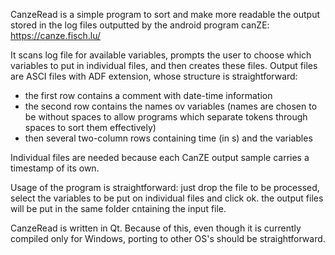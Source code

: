 CanzeRead is a simple program to sort and make more readable the output stored in the log files outputted by the android program canZE: 
https://canze.fisch.lu/

It scans log file for available variables, prompts the user to choose which variables to put in individual files, and then creates these files.
Output files are ASCI files with ADF extension, whose structure is straightforward: 
- the first row contains a comment with date-time information
- the second row contains the names ov variables (names are chosen to be without spaces to allow programs which separate tokens through spaces to sort them effectively)
- then several two-column rows containing time (in s) and the variables

Individual files are needed because each CanZE output sample carries a timestamp of its own.

Usage of the program is straightforward: just drop the file to be processed, select the variables to be put on individual files and click ok. the output files will be put in the same folder cntaining the input file.

CanzeRead is written in Qt. Because of this, even though it is currently compiled only for Windows, porting to other OS's should be straightforward.
